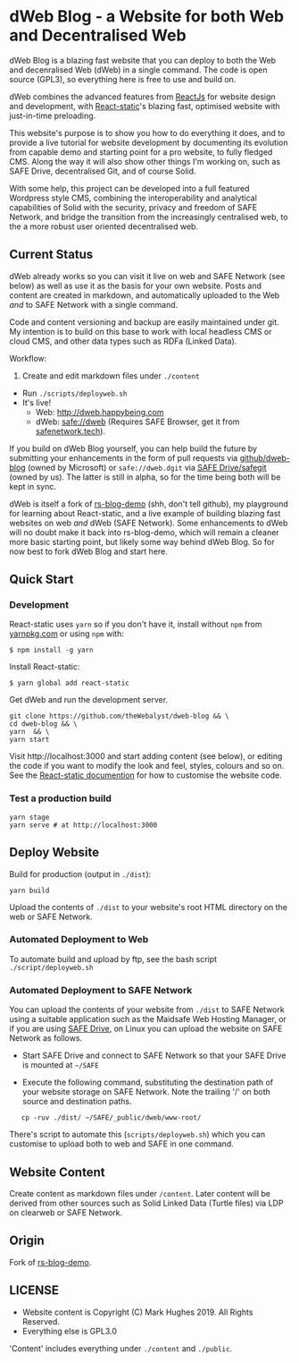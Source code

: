 # dWeb Blog - a Website for both Web and Decentralised Web

dWeb Blog is a blazing fast website that you can deploy to both the Web and decenralised Web (dWeb) in a single command. The code is open source (GPL3), so everything here is free to use and build on.

dWeb combines the advanced features from [ReactJs](http://reactjs.org/) for website design and development, with [React-static](https://github.com/nozzle/react-static)'s blazing fast, optimised website with just-in-time preloading.

This website's purpose is to show you how to do everything it does, and to provide a live tutorial for website development by documenting its evolution from capable demo and starting point for a pro website, to fully fledged CMS. Along the way it will also show other things I'm working on, such as SAFE Drive, decentralised Git, and of course Solid.

With some help, this project can be developed into a full featured Wordpress style CMS, combining the interoperability and analytical capabilities of Solid with the security, privacy and freedom of SAFE Network, and bridge the transition from the increasingly centralised web, to the a more robust user oriented decentralised web.

## Current Status

dWeb already works so you can visit it live on web and SAFE Network (see below) as well as use it as the basis for your own website.
Posts and content are created in markdown, and automatically uploaded to the Web *and* to SAFE Network with a single command.

Code and content versioning and backup are easily maintained under git. My intention is to build on this base to work with local headless CMS or cloud CMS, and other data types such as RDFa (Linked Data).

Workflow:

1. Create and edit markdown files under `./content`
 - Run `./scripts/deployweb.sh`
 - It's live!
    * Web:  http://dweb.happybeing.com
    * dWeb: [safe://dweb](safe://dweb) (Requires SAFE Browser, get it from [safenetwork.tech](https://safenetwork.tech)).

If you build on dWeb Blog yourself, you can help build the future by submitting your enhancements in the form of pull requests via [github/dweb-blog](https://github.com/theWebalyst/dweb-blog) (owned by Microsoft) or `safe://dweb.dgit` via [SAFE Drive/safegit](https://github.com/theWebalyst/safe-drive) (owned by us). The latter is still in alpha, so for the time being both will be kept in sync.

dWeb is itself a fork of [rs-blog-demo](https://github.com/theWebalyst/rs-blog-demo) (shh, don't tell github), my playground for learning about React-static, and a live example of building blazing fast websites on web *and* dWeb (SAFE Network). Some enhancements to dWeb will no doubt make it back into rs-blog-demo, which will remain a cleaner more basic starting point, but likely some way behind dWeb Blog. So for now best to fork dWeb Blog and start here.

## Quick Start

### Development

React-static uses `yarn` so if you don't have it, install without `npm` from [yarnpkg.com](https://yarnpkg.com) or using `npm` with:
```
$ npm install -g yarn
```

Install React-static:
```
$ yarn global add react-static
```
Get dWeb and run the development server.
```
git clone https://github.com/theWebalyst/dweb-blog && \
cd dweb-blog && \
yarn  && \
yarn start
```

Visit http://localhost:3000 and start adding content (see below), or editing the code if you want to modify the look and feel, styles, colours and so on. See the [React-static documention](https://github.com/nozzle/react-static#react-static) for how to customise the website code.

### Test a production build

```
yarn stage
yarn serve # at http://localhost:3000
```

## Deploy Website

Build for production (output in `./dist`):

```
yarn build
```
Upload the contents of `./dist` to your website's root HTML directory on the web or SAFE Network.

### Automated Deployment to Web

To automate build and upload by ftp, see the bash script `./script/deployweb.sh`

### Automated Deployment to SAFE Network

You can upload the contents of your website from `./dist` to SAFE Network using a suitable application such as the Maidsafe Web Hosting Manager, or if you are using [SAFE Drive](https://github.com/theWebalyst/safe-drive), on Linux you can upload the website on SAFE Network as follows.

- Start SAFE Drive and connect to SAFE Network so that your SAFE Drive is mounted at `~/SAFE`

- Execute the following command, substituting the destination path of your website storage on SAFE Network. Note the trailing '/' on both source and destination paths.

```
   cp -ruv ./dist/ ~/SAFE/_public/dweb/www-root/
```
There's script to automate this (`scripts/deployweb.sh`) which you can customise to upload both to web and SAFE in one command.

## Website Content

Create content as markdown files under `/content`. Later content will be derived from other sources such as Solid Linked Data (Turtle files) via LDP on clearweb or SAFE Network.

## Origin

Fork of [rs-blog-demo](https://github.com/theWebalyst/rs-blog-demo).

## LICENSE

- Website content is Copyright (C) Mark Hughes 2019. All Rights Reserved.
- Everything else is GPL3.0

'Content' includes everything under `./content` and `./public`.
